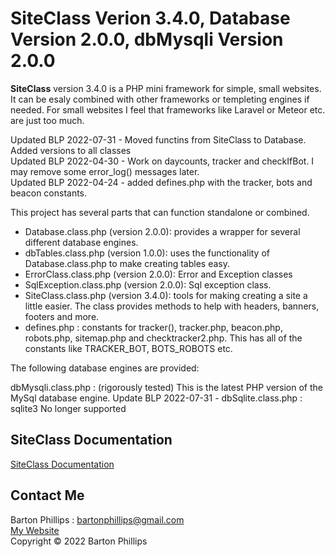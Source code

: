 # SiteClass Verion 3.4.0, Database Version 2.0.0, dbMysqli Version 2.0.0

**SiteClass** version 3.4.0 is a PHP mini framework for simple, small websites. It can be esaly combined with other frameworks or templeting engines if needed. 
For small websites I feel that frameworks like Laravel or Meteor etc. are just too much.

Updated BLP 2022-07-31 - Moved functins from SiteClass to Database. Added versions to all classes  
Updated BLP 2022-04-30 - Work on daycounts, tracker and checkIfBot. I may remove some error_log() messages later.  
Updated BLP 2022-04-24 - added defines.php with the tracker, bots and beacon constants.

This project has several parts that can function standalone or combined.

* Database.class.php (version 2.0.0): provides a wrapper for several different database engines.
* dbTables.class.php (version 1.0.0): uses the functionality of Database.class.php to make creating tables easy.
* ErrorClass.class.php (version 2.0.0): Error and Exception classes
* SqlException.class.php (version 2.0.0): Sql exception class.
* SiteClass.class.php (version 3.4.0): tools for making creating a site a little easier. The class provides methods to help with headers, banners, footers and more.
* defines.php : constants for tracker(), tracker.php, beacon.php, robots.php, sitemap.php and checktracker2.php. This has all of the constants 
like TRACKER_BOT, BOTS_ROBOTS etc.

The following database engines are provided:

dbMysqli.class.php : (rigorously tested) This is the latest PHP version of the MySql database engine.
Update BLP 2022-07-31 - dbSqlite.class.php : sqlite3 No longer supported

## SiteClass Documentation 

[SiteClass Documentation](https://bartonlp.github.io/site-class)

## Contact Me

Barton Phillips : [bartonphillips@gmail.com](mailto://bartonphillips@gmail.com)  
[My Website](http://www.bartonphillips.com)  
Copyright &copy; 2022 Barton Phillips
